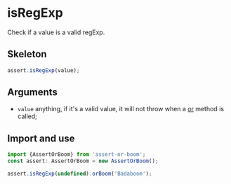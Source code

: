 # isRegExp

Check if a value is a valid regExp.

## Skeleton

```ts
assert.isRegExp(value);
```

## Arguments

- `value` anything, if it's a valid value, it will not throw when a [or](../or.md) method is called;

## Import and use

```ts
import {AssertOrBoom} from 'assert-or-boom';
const assert: AssertOrBoom = new AssertOrBoom();

assert.isRegExp(undefined).orBoom('Badaboom');
```
